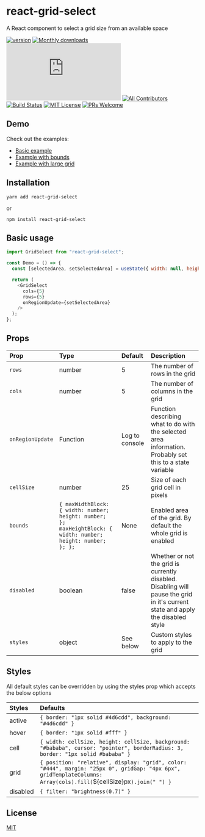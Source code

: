 # react-grid-select

A React component to select a grid size from an available space

[![version][version-badge]][package] [![Monthly downloads][npmstats-badge]][npmstats] ![gzip size][gzip-badge] [![All Contributors](https://img.shields.io/badge/all_contributors-20-green.svg?style=flat-square)](#contributors) [![Build Status][build-badge]][build-page] [![MIT License][license-badge]][license] [![PRs Welcome][prs-badge]][prs]

## Demo

Check out the examples:

- [Basic example](https://hacksore.github.io/react-grid-select/?path=/story/region-selection--basic-example)
- [Example with bounds](https://hacksore.github.io/react-grid-select/?path=/story/region-selection--bounds-example)
- [Example with large grid](https://hacksore.github.io/react-grid-select/?path=/story/region-selection--large-grid)

## Installation

```shell
yarn add react-grid-select
```

or

```shell
npm install react-grid-select
```

## Basic usage

```js
import GridSelect from "react-grid-select";

const Demo = () => {
  const [selectedArea, setSelectedArea] = useState({ width: null, height: null });

  return (
    <GridSelect
      cols={5}
      rows={5}
      onRegionUpdate={setSelectedArea}
    />
  );
};
```

## Props

| Prop | Type | Default | Description |
| :- | :- | :- | :- |
| `rows`  | number  | 5 | The number of rows in the grid  |
| `cols`  | number  | 5 | The number of columns in the grid  |
| `onRegionUpdate` | Function | Log to console | Function describing what to do with the selected area information. Probably set this to a state variable |
| `cellSize` | number | 25 | Size of each grid cell in pixels |
| `bounds` | `{ maxWidthBlock: { width: number; height: number; }; maxHeightBlock: { width: number; height: number; }; };` | None | Enabled area of the grid. By default the whole grid is enabled |
| `disabled` | boolean | false | Whether or not the grid is currently disabled. Disabling will pause the grid in it's current state and apply the disabled style |
| `styles` | object | See below| Custom styles to apply to the grid |

## Styles

All default styles can be overridden by using the styles prop which accepts the below options

| Styles | Defaults |
| :----- | :----- |
| active    | `{ border: "1px solid #4d6cdd", background: "#4d6cdd" }` |
| hover     | `{ border: "1px solid #fff" }`|
| cell      | `{ width: cellSize, height: cellSize, background: "#bababa", cursor: "pointer", borderRadius: 3, border: "1px solid #bababa" }`|
| grid      | `{ position: "relative", display: "grid", color: "#444", margin: "25px 0", gridGap: "4px 6px", gridTemplateColumns: Array(cols).fill(`${cellSize}px`).join(" ") }`|
| disabled  | `{ filter: "brightness(0.7)" }` |

## License

[MIT](https://github.com/ricardo-ch/react-grid-select/blob/master/LICENSE)

[npm]: https://www.npmjs.com/
[node]: https://nodejs.org
[version-badge]: https://img.shields.io/npm/v/react-grid-select.svg?style=flat-square
[package]: https://www.npmjs.com/package/react-grid-select
[downloads-badge]: https://img.shields.io/npm/dm/react-grid-select.svg?style=flat-square
[npmstats]: http://npm-stat.com/charts.html?package=react-grid-select&from=2018-06-18
[npmstats-badge]: https://img.shields.io/npm/dm/react-grid-select.svg?style=flat-square
[gzip-badge]: http://img.badgesize.io/https://unpkg.com/react-grid-select/umd/react-grid-select.min.js?compression=gzip&style=flat-square&1
[license-badge]: https://img.shields.io/badge/license-MIT-blue.svg?style=flat-square
[license]: https://github.com/ricardo-ch/react-grid-select/blob/master/LICENSE
[prs-badge]: https://img.shields.io/badge/PRs-welcome-brightgreen.svg?style=flat-square
[prs]: http://makeapullrequest.com
[build-badge]: https://circleci.com/gh/ricardo-ch/react-grid-select/tree/master.svg?style=svg
[build-page]: https://circleci.com/gh/ricardo-ch/react-grid-select/tree/master
